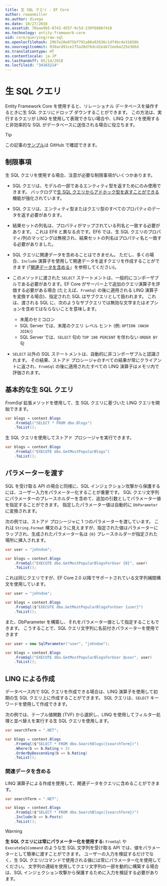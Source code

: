 ```yaml
---
title: 生 SQL クエリ - EF Core
author: rowanmiller
ms.author: divega
ms.date: 10/27/2016
ms.assetid: 70aae9b5-8743-4557-9c5d-239f688bf418
ms.technology: entity-framework-core
uid: core/querying/raw-sql
ms.openlocfilehash: 29b7e20e875bf791a88a92636c1df4bc4e31656b
ms.sourcegitcommit: 038acd91ce2f5a28d76dcd2eab72eeba225e366d
ms.translationtype: HT
ms.contentlocale: ja-JP
ms.lasthandoff: 05/14/2018
ms.locfileid: "34163214"
---
```

# <a name="raw-sql-queries"></a>生 SQL クエリ

Entity Framework Core を使用すると、リレーショナル データベースを操作するときに生 SQL クエリにドロップ ダウンすることができます。 この方法は、実行するクエリが LINQ を使用して表現できない場合や、LINQ クエリを使用すると非効率的な SQL がデータベースに送信される場合に役立ちます。

> [!TIP]  
> この記事の[サンプル](https://github.com/aspnet/EntityFramework.Docs/tree/master/samples/core/Querying)は GitHub で確認できます。

## <a name="limitations"></a>制限事項

生 SQL クエリを使用する場合、注意が必要な制限事項がいくつかあります。
* SQL クエリは、モデルの一部であるエンティティ型を返すためにのみ使用できます。 バックログで[生 SQL クエリからアドホック型を返すことができる](https://github.com/aspnet/EntityFramework/issues/1862)機能が強化されています。

* SQL クエリは、エンティティ型またはクエリ型のすべてのプロパティのデータを返す必要があります。

* 結果セットの列名は、プロパティがマップされている列名と一致する必要があります。 これは EF6 と異なる点です。EF6 では、生 SQL クエリのプロパティ/列のマッピングは無視され、結果セットの列名はプロパティ名と一致する必要がありました。

* SQL クエリに関連データを含めることはできません。 ただし、多くの場合、`Include` 演算子を使用して関連データを返すクエリを作成することができます (「[関連データを含める](#including-related-data)」を参照してください)。

* このメソッドに渡された `SELECT` ステートメントは、一般的にコンポーザブルである必要があります。EF Core がサーバー上で追加のクエリ演算子を評価する必要がある場合 (たとえば、`FromSql` の後に適用される LINQ 演算子を変換する場合)、指定された SQL はサブクエリとして扱われます。 これは、渡される SQL に、次のようなサブクエリでは無効な文字またはオプションを含めてはならないことを意味します。
  * 末尾のセミコロン
  * SQL Server では、末尾のクエリ レベル ヒント (例: `OPTION (HASH JOIN)`)
  * SQL Server では、`SELECT` 句の `TOP 100 PERCENT` を伴わない `ORDER BY` 句

* `SELECT` 以外の SQL ステートメントは、自動的に非コンポーザブルと認識されます。 その結果、ストアド プロシージャのすべての結果が常にクライアントに返され、`FromSql` の後に適用されたすべての LINQ 演算子はメモリ内で評価されます。 

## <a name="basic-raw-sql-queries"></a>基本的な生 SQL クエリ

*FromSql* 拡張メソッドを使用して、生 SQL クエリに基づいた LINQ クエリを開始できます。

<!-- [!code-csharp[Main](samples/core/Querying/Querying/RawSQL/Sample.cs)] -->
``` csharp
var blogs = context.Blogs
    .FromSql("SELECT * FROM dbo.Blogs")
    .ToList();
```

生 SQL クエリを使用してストアド プロシージャを実行できます。

<!-- [!code-csharp[Main](samples/core/Querying/Querying/RawSQL/Sample.cs)] -->
``` csharp
var blogs = context.Blogs
    .FromSql("EXECUTE dbo.GetMostPopularBlogs")
    .ToList();
```

## <a name="passing-parameters"></a>パラメーターを渡す

SQL を受け取る API の場合と同様に、SQL インジェクション攻撃から保護するには、ユーザー入力をパラメーター化することが重要です。 SQL クエリ文字列にパラメーターのプレースホルダーを含めて、追加の引数としてパラメーター値を指定することができます。 指定したパラメーター値は自動的に `DbParameter` に変換されます。

次の例では、ストアド プロシージャに 1 つのパラメーターを渡しています。 これは `String.Format` 構文のように見えますが、指定された値はパラメーターにラップされ、生成されたパラメーター名は `{0}` プレースホルダーが指定された場所に挿入されます。

<!-- [!code-csharp[Main](samples/core/Querying/Querying/RawSQL/Sample.cs)] -->
``` csharp
var user = "johndoe";

var blogs = context.Blogs
    .FromSql("EXECUTE dbo.GetMostPopularBlogsForUser {0}", user)
    .ToList();
```

これは同じクエリですが、EF Core 2.0 以降でサポートされている文字列補間構文を使用しています。

<!-- [!code-csharp[Main](samples/core/Querying/Querying/RawSQL/Sample.cs)] -->
``` csharp
var user = "johndoe";

var blogs = context.Blogs
    .FromSql($"EXECUTE dbo.GetMostPopularBlogsForUser {user}")
    .ToList();
```

また、DbParameter を構築し、それをパラメーター値として指定することもできます。 こうすることで、SQL クエリ文字列に名前付きパラメーターを使用できます

<!-- [!code-csharp[Main](samples/core/Querying/Querying/RawSQL/Sample.cs)] -->
``` csharp
var user = new SqlParameter("user", "johndoe");

var blogs = context.Blogs
    .FromSql("EXECUTE dbo.GetMostPopularBlogsForUser @user", user)
    .ToList();
```

## <a name="composing-with-linq"></a>LINQ による作成

データベース内で SQL クエリを作成できる場合は、LINQ 演算子を使用して初期の生 SQL クエリ上に作成することができます。 SQL クエリは、`SELECT` キーワードを使用して作成できます。

次の例では、テーブル値関数 (TVF) から選択し、LINQ を使用してフィルター処理と並べ替えを実行する生 SQL クエリを使用します。

<!-- [!code-csharp[Main](samples/core/Querying/Querying/RawSQL/Sample.cs)] -->
``` csharp
var searchTerm = ".NET";

var blogs = context.Blogs
    .FromSql($"SELECT * FROM dbo.SearchBlogs({searchTerm})")
    .Where(b => b.Rating > 3)
    .OrderByDescending(b => b.Rating)
    .ToList();
```

### <a name="including-related-data"></a>関連データを含める

LINQ 演算子による作成を使用して、関連データをクエリに含めることができます。

<!-- [!code-csharp[Main](samples/core/Querying/Querying/RawSQL/Sample.cs)] -->
``` csharp
var searchTerm = ".NET";

var blogs = context.Blogs
    .FromSql($"SELECT * FROM dbo.SearchBlogs({searchTerm})")
    .Include(b => b.Posts)
    .ToList();
```

> [!WARNING]  
> **生 SQL クエリには常にパラメーター化を使用する:** `FromSql` や `ExecuteSqlCommand` のような生 SQL 文字列を受け取る API では、値をパラメーターとして簡単に渡すことができます。 ユーザーの入力を検証するだけでなく、生 SQL クエリ/コマンドで使用される値には常にパラメーター化を使用してください。 文字列の連結を使用してクエリ文字列の一部を動的に構築する場合は、SQL インジェクション攻撃から保護するために入力を検証する必要があります。
